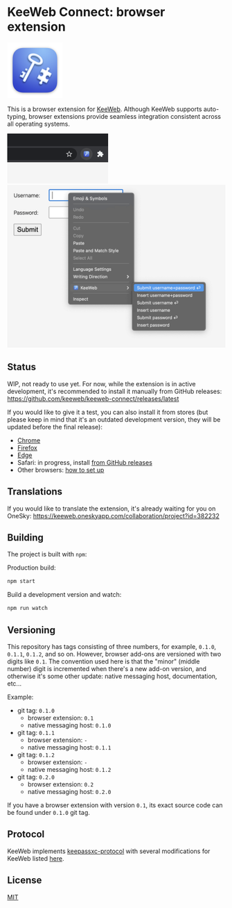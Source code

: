 # KeeWeb Connect: browser extension

<img src="xcode/KeeWeb%20Connect/Assets.xcassets/AppIcon.appiconset/icon_128x128%402x.png" width="128" alt="KeeWeb Connect logo" />

This is a browser extension for [KeeWeb](https://keeweb.info).
Although KeeWeb supports auto-typing, browser extensions provide seamless integration
consistent across all operating systems.

<img src="img/chrome/button.png" width="233" alt="KeeWeb Connect button" />

<img src="img/chrome/menu.png" width="646" alt="KeeWeb Connect menu" />

## Status

WIP, not ready to use yet. For now, while the extension is in active development,
it's recommended to install it manually from GitHub releases:
https://github.com/keeweb/keeweb-connect/releases/latest

If you would like to give it a test, you can also install it from stores (but please keep in mind 
that it's an outdated development version, they will be updated before the final release):
- [Chrome](https://chrome.google.com/webstore/detail/keeweb-connect/pikpfmjfkekaeinceagbebpfkmkdlcjk)
- [Firefox](https://addons.mozilla.org/firefox/addon/keeweb-connect/)
- [Edge](https://microsoftedge.microsoft.com/addons/detail/keeweb-connect/nmggpehkjmeaeocmaijenpejbepckinm)
- Safari: in progress, install [from GitHub releases](https://github.com/keeweb/keeweb-connect/releases/latest)
- Other browsers: [how to set up](https://github.com/keeweb/keeweb/wiki/Browser-AutoFill#other-browsers)

## Translations

If you would like to translate the extension, it's already waiting for you on OneSky: https://keeweb.oneskyapp.com/collaboration/project?id=382232

## Building

The project is built with `npm`:

Production build:
```sh
npm start
```

Build a development version and watch:
```sh
npm run watch
```

## Versioning

This repository has tags consisting of three numbers, for example,
`0.1.0`, `0.1.1`, `0.1.2`, and so on. However, browser add-ons are versioned with
two digits like `0.1`. The convention used here is that the "minor" (middle number)
digit is incremented when there's a new add-on version, and otherwise it's 
some other update: native messaging host, documentation, etc...

Example:

- git tag: `0.1.0`
  - browser extension: `0.1`
  - native messaging host: `0.1.0`
- git tag: `0.1.1`
  - browser extension: `-`
  - native messaging host: `0.1.1`
- git tag: `0.1.2`
  - browser extension: `-`
  - native messaging host: `0.1.2`
- git tag: `0.2.0`
  - browser extension: `0.2`
  - native messaging host: `0.2.0`

If you have a browser extension with version `0.1`, its exact source code
can be found under `0.1.0` git tag.

## Protocol

KeeWeb implements [keepassxc-protocol](https://github.com/keepassxreboot/keepassxc-browser/blob/develop/keepassxc-protocol.md)
with several modifications for KeeWeb listed [here](docs/keeweb-connect-protocol.md).

## License

[MIT](https://github.com/keeweb/keeweb-connect/blob/master/LICENSE)

